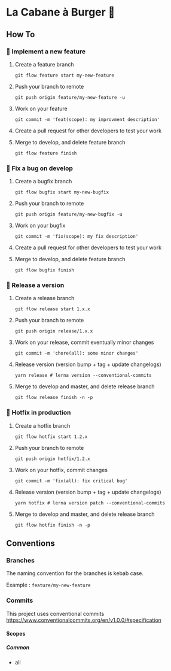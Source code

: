 # La Cabane à Burger 🍔

## How To

### 🌈 Implement a new feature
1. Create a feature branch

    `git flow feature start my-new-feature`

2. Push your branch to remote

    `git push origin feature/my-new-feature -u`

3. Work on your feature

    `git commit -m 'feat(scope): my improvment description'`

4. Create a pull request for other developers to test your work

5. Merge to develop, and delete feature branch

    `git flow feature finish`
    
### 🐞 Fix a bug on develop
1. Create a bugfix branch

    `git flow bugfix start my-new-bugfix`

2. Push your branch to remote

    `git push origin feature/my-new-bugfix -u`

3. Work on your bugfix

    `git commit -m 'fix(scope): my fix description'`

4. Create a pull request for other developers to test your work

5. Merge to develop, and delete feature branch

    `git flow bugfix finish`

### 🚀 Release a version
1. Create a release branch

    `git flow release start 1.x.x`

2. Push your branch to remote

    `git push origin release/1.x.x`

3. Work on your release, commit eventually minor changes

    `git commit -m 'chore(all): some minor changes'`

4. Release version (version bump + tag + update changelogs)

    `yarn release # lerna version --conventional-commits`

5. Merge to develop and master, and delete release branch

    `git flow release finish -n -p`

### 🐛 Hotfix in production
1. Create a hotfix branch

    `git flow hotfix start 1.2.x`

2. Push your branch to remote

    `git push origin hotfix/1.2.x`

3. Work on your hotfix, commit changes

    `git commit -m 'fix(all): fix critical bug'`

4. Release version (version bump + tag + update changelogs)

    `yarn hotfix # lerna version patch --conventional-commits`

5. Merge to develop and master, and delete release branch

    `git flow hotfix finish -n -p`


## Conventions

### Branches
The naming convention for the branches is kebab case.

Example : `feature/my-new-feature`

### Commits
This project uses conventional commits https://www.conventionalcommits.org/en/v1.0.0/#specification

#### Scopes

##### Common
- all
